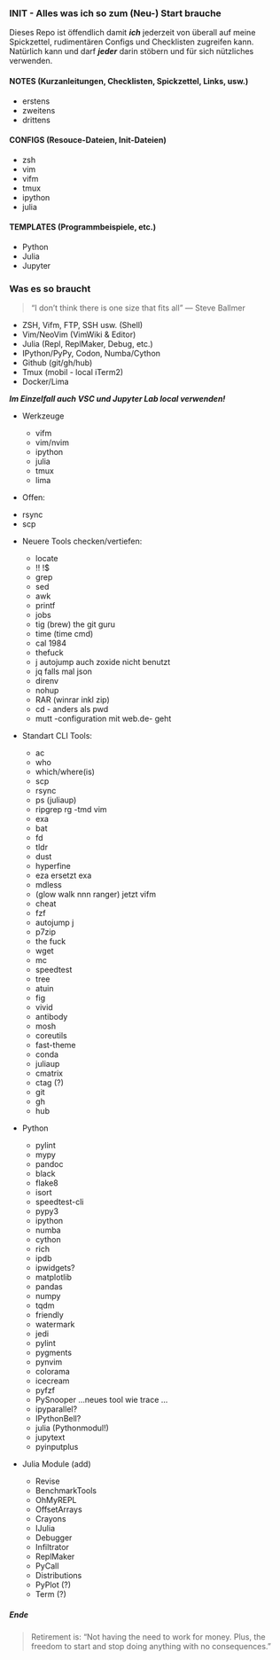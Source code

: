 ### INIT - Alles was ich so zum (Neu-) Start brauche
Dieses Repo ist öffendlich damit ***ich*** jederzeit von überall auf meine Spickzettel, rudimentären Configs und Checklisten zugreifen kann. Natürlich kann und darf ***jeder*** darin stöbern und für sich nützliches verwenden.

#### NOTES (Kurzanleitungen, Checklisten, Spickzettel, Links, usw.)
- erstens
- zweitens
- drittens

#### CONFIGS (Resouce-Dateien, Init-Dateien)
- zsh
- vim
- vifm
- tmux
- ipython
- julia

#### TEMPLATES (Programmbeispiele, etc.)
- Python
- Julia
- Jupyter

### Was es so braucht

> “I don’t think there is one size that fits all” — Steve Ballmer
 
* ZSH, Vifm, FTP, SSH usw. (Shell) 
* Vim/NeoVim (VimWiki & Editor)
* Julia (Repl, ReplMaker, Debug, etc.) 
* IPython/PyPy, Codon, Numba/Cython
* Github (git/gh/hub)
* Tmux (mobil - local iTerm2)
* Docker/Lima 

***Im Einzelfall auch VSC und Jupyter Lab local verwenden!***

* Werkzeuge
  - vifm
  - vim/nvim
  - ipython
  - julia
  - tmux
  - lima

* Offen:
 - rsync
 - scp
 
* Neuere Tools checken/vertiefen:
  - locate
  - !! !$
  - grep 
  - sed 
  - awk
  - printf
  - jobs
  - tig (brew) the git guru
  - time (time cmd)
  - cal 1984
  - thefuck
  - j autojump auch zoxide nicht benutzt
  - jq falls mal json
  - direnv
  - nohup
  - RAR (winrar inkl zip)
  - cd - anders als pwd
  - mutt -configuration mit web.de- geht
    
* Standart CLI Tools:
  - ac
  - who
  - which/where(is)
  - scp
  - rsync
  - ps (juliaup)
  - ripgrep rg -tmd vim
  - exa
  - bat
  - fd
  - tldr
  - dust
  - hyperfine
  - eza ersetzt exa
  - mdless
  - (glow walk nnn ranger) jetzt vifm 
  - cheat
  - fzf
  - autojump j
  - p7zip
  - the fuck
  - wget
  - mc
  - speedtest
  - tree
  - atuin
  - fig
  - vivid
  - antibody
  - mosh
  - coreutils
  - fast-theme
  - conda
  - juliaup
  - cmatrix
  - ctag (?)
  - git 
  - gh 
  - hub

* Python
  - pylint
  - mypy
  - pandoc
  - black
  - flake8
  - isort
  - speedtest-cli
  - pypy3
  - ipython
  - numba
  - cython
  - rich
  - ipdb
  - ipwidgets?
  - matplotlib
  - pandas
  - numpy
  - tqdm
  - friendly
  - watermark
  - jedi
  - pylint
  - pygments
  - pynvim
  - colorama
  - icecream
  - pyfzf
  - PySnooper ...neues tool wie trace ...
  - ipyparallel?
  - IPythonBell?
  - julia (Pythonmodul!)
  - jupytext
  - pyinputplus


* Julia Module (add)

  - Revise 
  - BenchmarkTools 
  - OhMyREPL 
  - OffsetArrays 
  - Crayons 
  - IJulia 
  - Debugger
  - Infiltrator 
  - ReplMaker 
  - PyCall
  - Distributions
  - PyPlot (?)
  - Term (?)


##### Ende #####

> Retirement is: “Not having the need to work for money. Plus, the freedom to start and stop doing anything with no consequences.”

